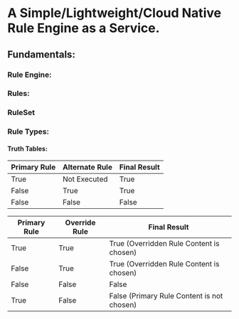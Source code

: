 # A Simple/Lightweight/Cloud Native Rule Engine as a Service.

## Fundamentals:

### Rule Engine:

### Rules:

### RuleSet

### Rule Types:

#### Truth Tables:

| Primary Rule | Alternate Rule | Final Result |
|--------------|----------------|--------------|
| True         | Not Executed   | True         |
| False        | True           | True         |
| False        | False          | False        |

| Primary Rule | Override Rule | Final Result                               |
|--------------|---------------|--------------------------------------------|
| True         | True          | True (Overridden Rule Content is chosen)   |
| False        | True          | True (Overridden Rule Content is chosen)   |
| False        | False         | False                                      |
| True         | False         | False (Primary Rule Content is not chosen) |